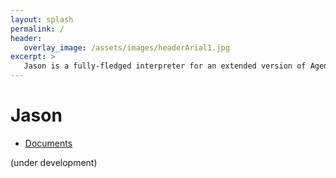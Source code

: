 ```yaml
---
layout: splash
permalink: /
header:
   overlay_image: /assets/images/headerArial1.jpg
excerpt: >
   Jason is a fully-fledged interpreter for an extended version of AgentSpeak, a BDI agent-oriented logic programming language.
---
```

# Jason

- [Documents](http://jason-lang.github.io/jason/doc/)

(under development)

